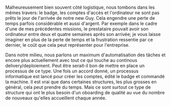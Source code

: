Malheureusement bien souvent côté logistique, nous tombons dans les mêmes travers: le badge, les comptes d'accès et
l'ordinateur ne sont pas prêts le jour de l'arrivée de notre new Guy. Cela engendre une perte de temps parfois
considérable et aussi d'argent.
Par exemple dans le cadre d'une de mes précédentes missions, le prestataire pouvait avoir son ordinateur entre deux et
quatre semaines après son arrivée; je vous laisse imaginer en plus de la perte de temps et la frustration ressentie par
ce dernier, le coût que cela peut représenter pour l'entreprise.

Dans notre milieu, nous parlons un maximum d'automatisation des tâches et encore plus actuellement avec tout ce qui
touche au continous delivery/deploiement. Peut être serait-il bon de mettre en place un processus de ce type.
Une fois un accord donné, un processus informatique est lancé pour créer les comptes, édité le badge et commandé la
machine. Il est vrai que dans certaines structures, les plus grosses en général, cela peut prendre du temps.
Mais ce sont surtout ce type de structure qui ont le plus besoin d'un oboarding de qualité au vue du nombre de nouveaux
qu'elles accueillent chaque année.
